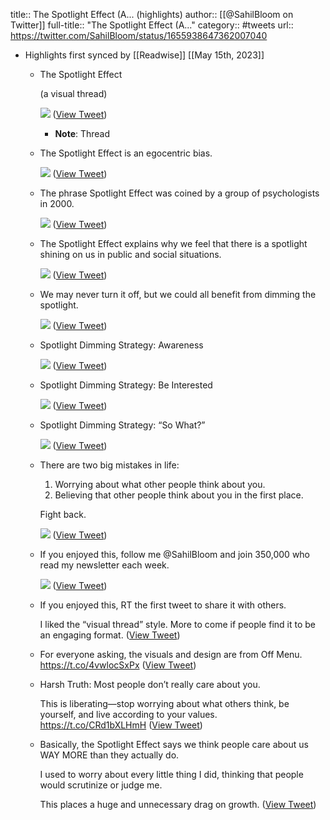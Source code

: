 title:: The Spotlight Effect (A... (highlights)
author:: [[@SahilBloom on Twitter]]
full-title:: "The Spotlight Effect (A..."
category:: #tweets
url:: https://twitter.com/SahilBloom/status/1655938647362007040

- Highlights first synced by [[Readwise]] [[May 15th, 2023]]
	- The Spotlight Effect
	  
	  (a visual thread) 
	  
	  ![](https://pbs.twimg.com/media/FvsTa_-WcAAireA.jpg) ([View Tweet](https://twitter.com/SahilBloom/status/1655938647362007040))
		- **Note**: Thread
	- The Spotlight Effect is an egocentric bias. 
	  
	  ![](https://pbs.twimg.com/media/FvsTbheX0AA2IA6.jpg) ([View Tweet](https://twitter.com/SahilBloom/status/1655938656505561089))
	- The phrase Spotlight Effect was coined by a group of psychologists in 2000. 
	  
	  ![](https://pbs.twimg.com/media/FvsTcExWYAAMGOk.jpg) ([View Tweet](https://twitter.com/SahilBloom/status/1655938668681662465))
	- The Spotlight Effect explains why we feel that there is a spotlight shining on us in public and social situations. 
	  
	  ![](https://pbs.twimg.com/media/FvsTcwEXoAAHIzS.jpg) ([View Tweet](https://twitter.com/SahilBloom/status/1655938678781534220))
	- We may never turn it off, but we could all benefit from dimming the spotlight. 
	  
	  ![](https://pbs.twimg.com/media/FvsTdXOXsAAtB1D.jpg) ([View Tweet](https://twitter.com/SahilBloom/status/1655938690110361602))
	- Spotlight Dimming Strategy: Awareness 
	  
	  ![](https://pbs.twimg.com/media/FvsTd_sWAAA6TXA.jpg) ([View Tweet](https://twitter.com/SahilBloom/status/1655938701862797312))
	- Spotlight Dimming Strategy: Be Interested 
	  
	  ![](https://pbs.twimg.com/media/FvsTetdXsAAEbEK.jpg) ([View Tweet](https://twitter.com/SahilBloom/status/1655938711681646599))
	- Spotlight Dimming Strategy: “So What?” 
	  
	  ![](https://pbs.twimg.com/media/FvsTfQXWwAAG0GB.jpg) ([View Tweet](https://twitter.com/SahilBloom/status/1655938721886380039))
	- There are two big mistakes in life:
	  
	  1. Worrying about what other people think about you.
	  2. Believing that other people think about you in the first place.
	  
	  Fight back. 
	  
	  ![](https://pbs.twimg.com/media/FvsTf35X0AAO9RG.jpg) ([View Tweet](https://twitter.com/SahilBloom/status/1655938731239682049))
	- If you enjoyed this, follow me @SahilBloom and join 350,000 who read my newsletter each week. 
	  
	  ![](https://pbs.twimg.com/media/FvsTgXeXwAA8LVr.jpg) ([View Tweet](https://twitter.com/SahilBloom/status/1655938741020790793))
	- If you enjoyed this, RT the first tweet to share it with others.
	  
	  I liked the “visual thread” style. More to come if people find it to be an engaging format. ([View Tweet](https://twitter.com/SahilBloom/status/1655947381907787792))
	- For everyone asking, the visuals and design are from Off Menu. https://t.co/4vwlocSxPx ([View Tweet](https://twitter.com/SahilBloom/status/1655956104927498240))
	- Harsh Truth: Most people don’t really care about you.
	  
	  This is liberating—stop worrying about what others think, be yourself, and live according to your values. https://t.co/CRd1bXLHmH ([View Tweet](https://twitter.com/SahilBloom/status/1655964772679004161))
	- Basically, the Spotlight Effect says we think people care about us WAY MORE than they actually do.
	  
	  I used to worry about every little thing I did, thinking that people would scrutinize or judge me.
	  
	  This places a huge and unnecessary drag on growth. ([View Tweet](https://twitter.com/SahilBloom/status/1656040624649322505))
